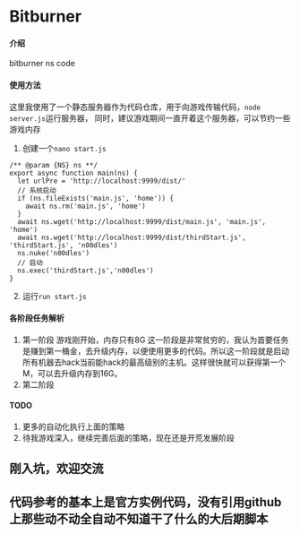 # Bitburner

#### 介绍
bitburner ns code

#### 使用方法
这里我使用了一个静态服务器作为代码仓库，用于向游戏传输代码，```node server.js```运行服务器，
同时，建议游戏期间一直开着这个服务器，可以节约一些游戏内存

1. 创建一个```nano start.js```
```
/** @param {NS} ns **/
export async function main(ns) {
  let urlPre = 'http://localhost:9999/dist/'
  // 系统启动
  if (ns.fileExists('main.js', 'home')) {
    await ns.rm('main.js', 'home')
  }
  await ns.wget('http://localhost:9999/dist/main.js', 'main.js', 'home')
  await ns.wget('http://localhost:9999/dist/thirdStart.js', 'thirdStart.js', 'n00dles')
  ns.nuke('n00dles')
  // 启动
  ns.exec('thirdStart.js','n00dles')
}
```
2. 运行```run start.js```

#### 各阶段任务解析
1. 第一阶段
   游戏刚开始，内存只有8G
   这一阶段是非常贫穷的，我认为首要任务是赚到第一桶金，去升级内存，以便使用更多的代码。所以这一阶段就是启动所有机器去hack当前能hack的最高级别的主机。这样很快就可以获得第一个M，可以去升级内存到16G。
2. 第二阶段
#### TODO
1. 更多的自动化执行上面的策略
2. 待我游戏深入，继续完善后面的策略，现在还是开荒发展阶段

## 刚入坑，欢迎交流
## 代码参考的基本上是官方实例代码，没有引用github上那些动不动全自动不知道干了什么的大后期脚本